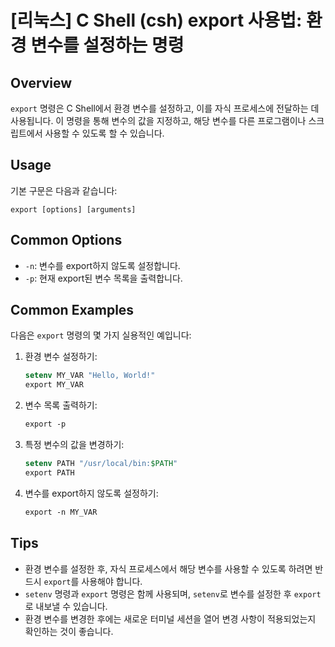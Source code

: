 # [리눅스] C Shell (csh) export 사용법: 환경 변수를 설정하는 명령

## Overview
`export` 명령은 C Shell에서 환경 변수를 설정하고, 이를 자식 프로세스에 전달하는 데 사용됩니다. 이 명령을 통해 변수의 값을 지정하고, 해당 변수를 다른 프로그램이나 스크립트에서 사용할 수 있도록 할 수 있습니다.

## Usage
기본 구문은 다음과 같습니다:

```
export [options] [arguments]
```

## Common Options
- `-n`: 변수를 export하지 않도록 설정합니다.
- `-p`: 현재 export된 변수 목록을 출력합니다.

## Common Examples
다음은 `export` 명령의 몇 가지 실용적인 예입니다:

1. 환경 변수 설정하기:
   ```csh
   setenv MY_VAR "Hello, World!"
   export MY_VAR
   ```

2. 변수 목록 출력하기:
   ```csh
   export -p
   ```

3. 특정 변수의 값을 변경하기:
   ```csh
   setenv PATH "/usr/local/bin:$PATH"
   export PATH
   ```

4. 변수를 export하지 않도록 설정하기:
   ```csh
   export -n MY_VAR
   ```

## Tips
- 환경 변수를 설정한 후, 자식 프로세스에서 해당 변수를 사용할 수 있도록 하려면 반드시 `export`를 사용해야 합니다.
- `setenv` 명령과 `export` 명령은 함께 사용되며, `setenv`로 변수를 설정한 후 `export`로 내보낼 수 있습니다.
- 환경 변수를 변경한 후에는 새로운 터미널 세션을 열어 변경 사항이 적용되었는지 확인하는 것이 좋습니다.